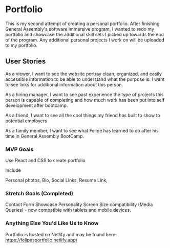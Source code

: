 # Portfolio
This is my second attempt of creating a personal portfolio. After finishing General Assembly's software immersive program, I wanted to redo my portfolio and showcase the additional skill sets I picked up towards the end of the program. Any additional personal projects I work on will be uploaded to my portfolio. 

## User Stories
As a viewer, I want to see the website portray clean, organized, and easily accessible information to be able to understand what the purpose is. I want to see links for additional information about this person. 

As a hiring manager, I want to see past experience the type of projects this person is capable of completing and how much work has been put into self development after bootcamp. 

As a friend, I want to see all the cool things my friend has built to show to potential employers

As a family member, I want to see what Felipe has learned to do after his time in General Assembly BootCamp. 

### MVP Goals

Use React and CSS to create portfolio

Include 

Personal photos,
Bio,
Social Links,
Resume Link,

### Stretch Goals (Completed)
Contact Form
Showcase Personality
Screen Size compatibility (Media Queries) - now compatible with tablets and mobile devices. 

### Anything Else You'd Like Us to Know

Portfolio is hosted on Netlify and may be found here: https://felipesportfolio.netlify.app/ 
